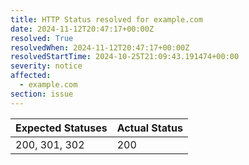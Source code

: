 ```yaml
---
title: HTTP Status resolved for example.com
date: 2024-11-12T20:47:17+00:00Z
resolved: True
resolvedWhen: 2024-11-12T20:47:17+00:00Z
resolvedStartTime: 2024-10-25T21:09:43.191474+00:00
severity: notice
affected:
  - example.com
section: issue
---
```


| Expected Statuses | Actual Status  |
|-------------------|----------------|
| 200, 301, 302 | 200 |
